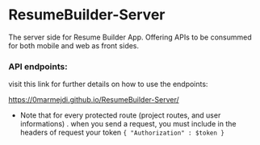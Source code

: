 # ResumeBuilder-Server
The server side for Resume Builder App. Offering APIs to be consummed for both mobile and web as front sides.

### API endpoints:
visit this link for further details on how to use the endpoints: 

https://0marmejdi.github.io/ResumeBuilder-Server/

- Note that for every protected route (project routes, and user informations) . when you send a request, you must include in the headers of request your token `{ "Authorization" : $token }` 
